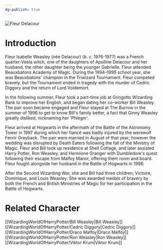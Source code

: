 ```yaml
---
dg-publish: true
---
```

![Fleur Delacour](http://rxbg5ysja.bkt.gdipper.com/Fleur_Delacour.png)
# Introduction
Fleur Isabelle Weasley (née Delacour) (b. c. 1976-1977) was a French quarter-Veela witch, one of the daughters of Apolline Delacour and her husband, the other daughter being the younger Gabrielle. Fleur attended Beauxbatons Academy of Magic. During the 1994–1995 school year, she was Beauxbatons' champion in the Triwizard Tournament. Fleur competed bravely, but the Tournament ended in tragedy with the murder of Cedric Diggory and the return of Lord Voldemort.

In the following summer, Fleur took a part-time job at Gringotts Wizarding Bank to improve her English, and began dating her co-worker Bill Weasley. The pair soon became engaged and Fleur stayed at The Burrow in the summer of 1996 to get to know Bill's family better, a fact that Ginny Weasley greatly disliked, nicknaming her 'Phlegm'.

Fleur arrived at Hogwarts in the aftermath of the Battle of the Astronomy Tower in 1997 during which her fiancé was badly injured by the werewolf Fenrir Greyback. The pair were married in August of that year; however the wedding was disrupted by Death Eaters following the fall of the Ministry of Magic. Fleur and Bill took up residence at Shell Cottage, and later assisted Harry Potter, Ron Weasley, and Hermione Granger with Dumbledore's quest following their escape from Malfoy Manor, offering them room and board. Fleur fought alongside her husband in the Battle of Hogwarts in 1998.

After the Second Wizarding War, she and Bill had three children; Victoire, Dominique, and Louis Weasley. She was awarded medals of bravery by both the French and British Ministries of Magic for her participation in the Battle of Hogwarts.

# Related Character
[[WizardingWorldOfHarryPotter/Bill Weasley\|Bill Weasley]]
[[WizardingWorldOfHarryPotter/Cedric Diggory\|Cedric Diggory]]
[[WizardingWorldOfHarryPotter/Draco Malfoy\|Draco Malfoy]]
[[WizardingWorldOfHarryPotter/Ron Weasley\|Ron Weasley]]
[[WizardingWorldOfHarryPotter/Viktor Krum\|Viktor Krum]]
